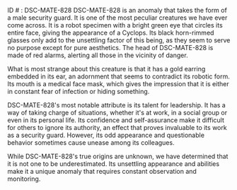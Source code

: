 ID # : DSC-MATE-828
DSC-MATE-828 is an anomaly that takes the form of a male security guard. It is one of the most peculiar creatures we have ever come across. It is a robot specimen with a bright green eye that circles its entire face, giving the appearance of a Cyclops. Its black horn-rimmed glasses only add to the unsettling factor of this being, as they seem to serve no purpose except for pure aesthetics. The head of DSC-MATE-828 is made of red alarms, alerting all those in the vicinity of danger. 

What is most strange about this creature is that it has a gold earring embedded in its ear, an adornment that seems to contradict its robotic form. Its mouth is a medical face mask, which gives the impression that it is either in constant fear of infection or hiding something. 

DSC-MATE-828's most notable attribute is its talent for leadership. It has a way of taking charge of situations, whether it's at work, in a social group or even in its personal life. Its confidence and self-assurance make it difficult for others to ignore its authority, an effect that proves invaluable to its work as a security guard. However, its odd appearance and questionable behavior sometimes cause unease among its colleagues. 

While DSC-MATE-828's true origins are unknown, we have determined that it is not one to be underestimated. Its unsettling appearance and abilities make it a unique anomaly that requires constant observation and monitoring.